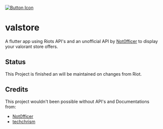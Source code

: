 [![Button Icon]][Link]

# valstore

A flutter app using Riots API's and an unofficial API by [Not0fficer](https://github.com/NotOfficer) to display your valorant store offers.

## Status

This Project is finished an will be maintained on changes from Riot.

## Credits

This project wouldn't been possible without API's and Documentations from:

- [Not0fficer](https://github.com/Valorant-API)
- [techchrism](https://github.com/techchrism/valorant-api-docs)

[Button Icon]: https://img.shields.io/badge/Installation-EF2D5E?style=for-the-badge&logoColor=white&logo=DocuSign
[Link]: [#](https://play.google.com/store/apps/details?id=de.zaroc.valstore)https://play.google.com/store/apps/details?id=de.zaroc.valstore 'Google Play Download'
